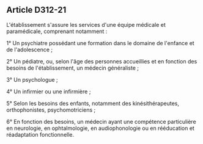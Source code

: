 ## Article D312-21

L'établissement s'assure les services d'une équipe médicale et paramédicale, comprenant notamment :

1° Un psychiatre possédant une formation dans le domaine de l'enfance et de l'adolescence ;

2° Un pédiatre, ou, selon l'âge des personnes accueillies et en fonction des besoins de l'établissement, un
médecin généraliste ;

3° Un psychologue ;

4° Un infirmier ou une infirmière ;

5° Selon les besoins des enfants, notamment des kinésithérapeutes, orthophonistes, psychomotriciens ;

6° En fonction des besoins, un médecin ayant une compétence particulière en neurologie, en ophtalmologie,
en audiophonologie ou en rééducation et réadaptation fonctionnelle.

